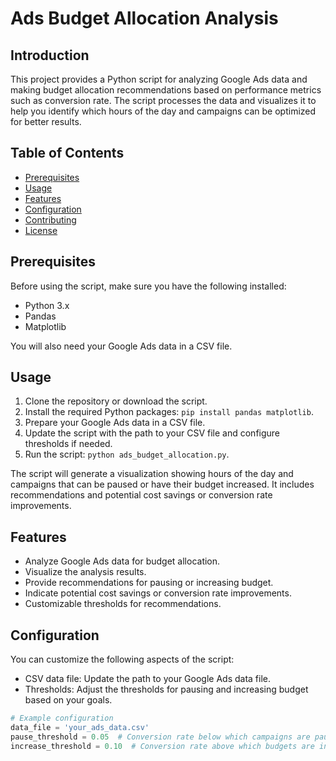# Ads Budget Allocation Analysis

## Introduction

This project provides a Python script for analyzing Google Ads data and making budget allocation recommendations based on performance metrics such as conversion rate. The script processes the data and visualizes it to help you identify which hours of the day and campaigns can be optimized for better results.

## Table of Contents

- [Prerequisites](#prerequisites)
- [Usage](#usage)
- [Features](#features)
- [Configuration](#configuration)
- [Contributing](#contributing)
- [License](#license)

## Prerequisites

Before using the script, make sure you have the following installed:

- Python 3.x
- Pandas
- Matplotlib

You will also need your Google Ads data in a CSV file.

## Usage

1. Clone the repository or download the script.
2. Install the required Python packages: `pip install pandas matplotlib`.
3. Prepare your Google Ads data in a CSV file.
4. Update the script with the path to your CSV file and configure thresholds if needed.
5. Run the script: `python ads_budget_allocation.py`.

The script will generate a visualization showing hours of the day and campaigns that can be paused or have their budget increased. It includes recommendations and potential cost savings or conversion rate improvements.

## Features

- Analyze Google Ads data for budget allocation.
- Visualize the analysis results.
- Provide recommendations for pausing or increasing budget.
- Indicate potential cost savings or conversion rate improvements.
- Customizable thresholds for recommendations.

## Configuration

You can customize the following aspects of the script:

- CSV data file: Update the path to your Google Ads data file.
- Thresholds: Adjust the thresholds for pausing and increasing budget based on your goals.

```python
# Example configuration
data_file = 'your_ads_data.csv'
pause_threshold = 0.05  # Conversion rate below which campaigns are paused
increase_threshold = 0.10  # Conversion rate above which budgets are increased
